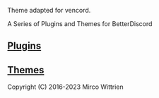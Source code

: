 Theme adapted for vencord.

A Series of Plugins and Themes for BetterDiscord

## [Plugins](https://github.com/mwittrien/BetterDiscordAddons/tree/master/Plugins/)
## [Themes](https://github.com/mwittrien/BetterDiscordAddons/tree/master/Themes/)

Copyright (C) 2016-2023 Mirco Wittrien
